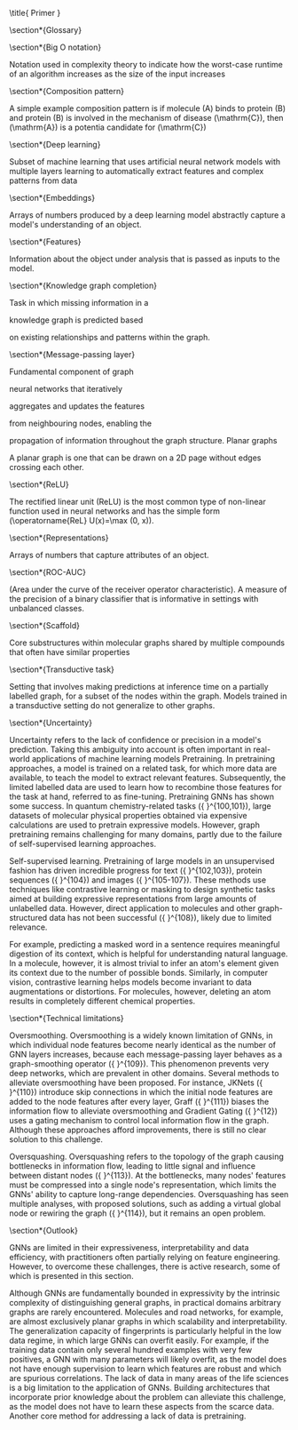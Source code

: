 \title{
Primer
}

\section*{Glossary}

\section*{Big O notation}

Notation used in complexity theory to indicate how the worst-case runtime of an algorithm increases as the size of the input increases

\section*{Composition pattern}

A simple example composition pattern is if molecule \(A\) binds to protein \(B\) and protein \(B\) is involved in the mechanism of disease \(\mathrm{C}\), then \(\mathrm{A}\) is a potentia candidate for \(\mathrm{C}\)

\section*{Deep learning}

Subset of machine learning that uses artificial neural network models with multiple layers learning to automatically extract features and complex patterns from data

\section*{Embeddings}

Arrays of numbers produced by a deep learning model abstractly capture a model's understanding of an object.

\section*{Features}

Information about the object under analysis that is passed as inputs to the model.

\section*{Knowledge graph completion}

Task in which missing information in a

knowledge graph is predicted based

on existing relationships and patterns within the graph.

\section*{Message-passing layer}

Fundamental component of graph

neural networks that iteratively

aggregates and updates the features

from neighbouring nodes, enabling the

propagation of information throughout the graph structure.
Planar graphs

A planar graph is one that can be drawn on a 2D page without edges crossing each other.

\section*{ReLU}

The rectified linear unit (ReLU) is the most common type of non-linear function used in neural networks and has the simple form \(\operatorname{ReL} U(x)=\max (0, x)\).

\section*{Representations}

Arrays of numbers that capture attributes of an object.

\section*{ROC-AUC}

(Area under the curve of the receiver operator characteristic). A measure of the precision of a binary classifier that is informative in settings with unbalanced classes.

\section*{Scaffold}

Core substructures within molecular graphs shared by multiple compounds that often have similar properties

\section*{Transductive task}

Setting that involves making predictions at inference time on a partially labelled graph, for a subset of the nodes within the graph. Models trained in a transductive setting do not generalize to other graphs.

\section*{Uncertainty}

Uncertainty refers to the lack of confidence or precision in a model's prediction. Taking this ambiguity into account is often important in real-world applications of machine learning models
Pretraining. In pretraining approaches, a model is trained on a related task, for which more data are available, to teach the model to extract relevant features. Subsequently, the limited labelled data are used to learn how to recombine those features for the task at hand, referred to as fine-tuning. Pretraining GNNs has shown some success. In quantum chemistry-related tasks \({ }^{100,101}\), large datasets of molecular physical properties obtained via expensive calculations are used to pretrain expressive models. However, graph pretraining remains challenging for many domains, partly due to the failure of self-supervised learning approaches.

Self-supervised learning. Pretraining of large models in an unsupervised fashion has driven incredible progress for text \({ }^{102,103}\), protein sequences \({ }^{104}\) and images \({ }^{105-107}\). These methods use techniques like contrastive learning or masking to design synthetic tasks aimed at building expressive representations from large amounts of unlabelled data. However, direct application to molecules and other graph-structured data has not been successful \({ }^{108}\), likely due to limited relevance.

For example, predicting a masked word in a sentence requires meaningful digestion of its context, which is helpful for understanding natural language. In a molecule, however, it is almost trivial to infer an atom's element given its context due to the number of possible bonds. Similarly, in computer vision, contrastive learning helps models become invariant to data augmentations or distortions. For molecules, however, deleting an atom results in completely different chemical properties.

\section*{Technical limitations}

Oversmoothing. Oversmoothing is a widely known limitation of GNNs, in which individual node features become nearly identical as the number of GNN layers increases, because each message-passing layer behaves as a graph-smoothing operator \({ }^{109}\). This phenomenon prevents very deep networks, which are prevalent in other domains. Several methods to alleviate oversmoothing have been proposed. For instance, JKNets \({ }^{110}\) introduce skip connections in which the initial node features are added to the node features after every layer, Graff \({ }^{111}\) biases the information flow to alleviate oversmoothing and Gradient Gating \({ }^{12}\) uses a gating mechanism to control local information flow in the graph. Although these approaches afford improvements, there is still no clear solution to this challenge.

Oversquashing. Oversquashing refers to the topology of the graph causing bottlenecks in information flow, leading to little signal and influence between distant nodes \({ }^{113}\). At the bottlenecks, many nodes' features must be compressed into a single node's representation, which limits the GNNs' ability to capture long-range dependencies. Oversquashing has seen multiple analyses, with proposed solutions, such as adding a virtual global node or rewiring the graph \({ }^{114}\), but it remains an open problem.

\section*{Outlook}

GNNs are limited in their expressiveness, interpretability and data efficiency, with practitioners often partially relying on feature engineering. However, to overcome these challenges, there is active research, some of which is presented in this section.

Although GNNs are fundamentally bounded in expressivity by the intrinsic complexity of distinguishing general graphs, in practical domains arbitrary graphs are rarely encountered. Molecules and road networks, for example, are almost exclusively planar graphs in which scalability and interpretability. The generalization capacity of fingerprints is particularly helpful in the low data regime, in which large GNNs can overfit easily. For example, if the training data contain only several hundred examples with very few positives, a GNN with many parameters will likely overfit, as the model does not have enough supervision to learn which features are robust and which are spurious correlations. The lack of data in many areas of the life sciences is a big limitation to the application of GNNs. Building architectures that incorporate prior knowledge about the problem can alleviate this challenge, as the model does not have to learn these aspects from the scarce data. Another core method for addressing a lack of data is pretraining.